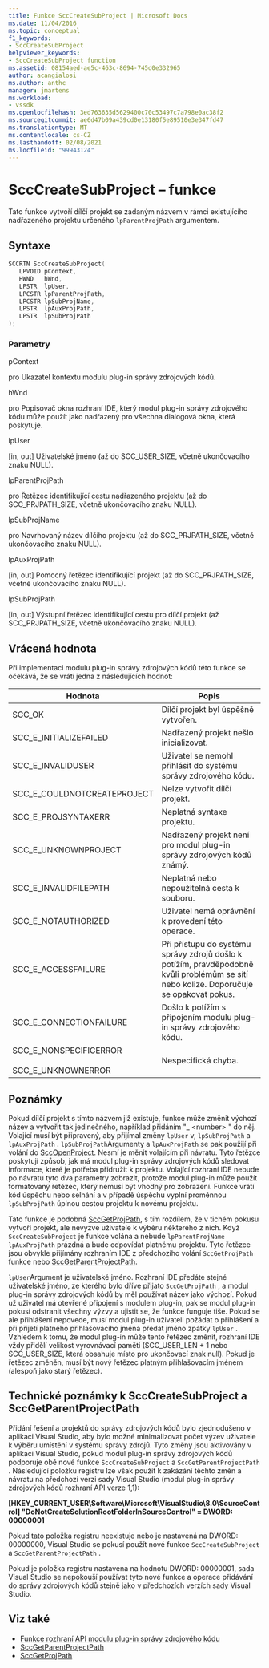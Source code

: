 ```yaml
---
title: Funkce SccCreateSubProject | Microsoft Docs
ms.date: 11/04/2016
ms.topic: conceptual
f1_keywords:
- SccCreateSubProject
helpviewer_keywords:
- SccCreateSubProject function
ms.assetid: 08154aed-ae5c-463c-8694-745d0e332965
author: acangialosi
ms.author: anthc
manager: jmartens
ms.workload:
- vssdk
ms.openlocfilehash: 3ed763635d5629400c70c53497c7a798e0ac38f2
ms.sourcegitcommit: ae6d47b09a439cd0e13180f5e89510e3e347fd47
ms.translationtype: MT
ms.contentlocale: cs-CZ
ms.lasthandoff: 02/08/2021
ms.locfileid: "99943124"
---
```

# <a name="scccreatesubproject-function"></a>SccCreateSubProject – funkce
Tato funkce vytvoří dílčí projekt se zadaným názvem v rámci existujícího nadřazeného projektu určeného `lpParentProjPath` argumentem.

## <a name="syntax"></a>Syntaxe

```cpp
SCCRTN SccCreateSubProject(
   LPVOID pContext,
   HWND   hWnd,
   LPSTR  lpUser,
   LPCSTR lpParentProjPath,
   LPCSTR lpSubProjName,
   LPSTR  lpAuxProjPath,
   LPSTR  lpSubProjPath
);
```

### <a name="parameters"></a>Parametry
 pContext

pro Ukazatel kontextu modulu plug-in správy zdrojových kódů.

 hWnd

pro Popisovač okna rozhraní IDE, který modul plug-in správy zdrojového kódu může použít jako nadřazený pro všechna dialogová okna, která poskytuje.

 lpUser

[in, out] Uživatelské jméno (až do SCC_USER_SIZE, včetně ukončovacího znaku NULL).

 lpParentProjPath

pro Řetězec identifikující cestu nadřazeného projektu (až do SCC_PRJPATH_SIZE, včetně ukončovacího znaku NULL).

 lpSubProjName

pro Navrhovaný název dílčího projektu (až do SCC_PRJPATH_SIZE, včetně ukončovacího znaku NULL).

 lpAuxProjPath

[in, out] Pomocný řetězec identifikující projekt (až do SCC_PRJPATH_SIZE, včetně ukončovacího znaku NULL).

 lpSubProjPath

[in, out] Výstupní řetězec identifikující cestu pro dílčí projekt (až SCC_PRJPATH_SIZE, včetně ukončovacího znaku NULL).

## <a name="return-value"></a>Vrácená hodnota
 Při implementaci modulu plug-in správy zdrojových kódů této funkce se očekává, že se vrátí jedna z následujících hodnot:

|Hodnota|Popis|
|-----------|-----------------|
|SCC_OK|Dílčí projekt byl úspěšně vytvořen.|
|SCC_E_INITIALIZEFAILED|Nadřazený projekt nešlo inicializovat.|
|SCC_E_INVALIDUSER|Uživatel se nemohl přihlásit do systému správy zdrojového kódu.|
|SCC_E_COULDNOTCREATEPROJECT|Nelze vytvořit dílčí projekt.|
|SCC_E_PROJSYNTAXERR|Neplatná syntaxe projektu.|
|SCC_E_UNKNOWNPROJECT|Nadřazený projekt není pro modul plug-in správy zdrojových kódů známý.|
|SCC_E_INVALIDFILEPATH|Neplatná nebo nepoužitelná cesta k souboru.|
|SCC_E_NOTAUTHORIZED|Uživatel nemá oprávnění k provedení této operace.|
|SCC_E_ACCESSFAILURE|Při přístupu do systému správy zdrojů došlo k potížím, pravděpodobně kvůli problémům se sítí nebo kolize. Doporučuje se opakovat pokus.|
|SCC_E_CONNECTIONFAILURE|Došlo k potížím s připojením modulu plug-in správy zdrojového kódu.|
|SCC_E_NONSPECIFICERROR<br /><br /> SCC_E_UNKNOWNERROR|Nespecifická chyba.|

## <a name="remarks"></a>Poznámky
 Pokud dílčí projekt s tímto názvem již existuje, funkce může změnit výchozí název a vytvořit tak jedinečného, například přidáním "_ \<number> " do něj. Volající musí být připravený, aby přijímal změny `lpUser` v, `lpSubProjPath` a `lpAuxProjPath` . `lpSubProjPath`Argumenty a `lpAuxProjPath` se pak použijí při volání do [SccOpenProject](../extensibility/sccopenproject-function.md). Nesmí je měnit volajícím při návratu. Tyto řetězce poskytují způsob, jak má modul plug-in správy zdrojových kódů sledovat informace, které je potřeba přidružit k projektu. Volající rozhraní IDE nebude po návratu tyto dva parametry zobrazit, protože modul plug-in může použít formátovaný řetězec, který nemusí být vhodný pro zobrazení. Funkce vrátí kód úspěchu nebo selhání a v případě úspěchu vyplní proměnnou `lpSubProjPath` úplnou cestou projektu k novému projektu.

 Tato funkce je podobná [SccGetProjPath](../extensibility/sccgetprojpath-function.md), s tím rozdílem, že v tichém pokusu vytvoří projekt, ale nevyzve uživatele k výběru některého z nich. Když `SccCreateSubProject` je funkce volána a nebude `lpParentProjName` `lpAuxProjPath` prázdná a bude odpovídat platnému projektu. Tyto řetězce jsou obvykle přijímány rozhraním IDE z předchozího volání `SccGetProjPath` funkce nebo [SccGetParentProjectPath](../extensibility/sccgetparentprojectpath-function.md).

 `lpUser`Argument je uživatelské jméno. Rozhraní IDE předáte stejné uživatelské jméno, ze kterého bylo dříve přijato `SccGetProjPath` , a modul plug-in správy zdrojových kódů by měl používat název jako výchozí. Pokud už uživatel má otevřené připojení s modulem plug-in, pak se modul plug-in pokusí odstranit všechny výzvy a ujistit se, že funkce funguje tiše. Pokud se ale přihlášení nepovede, musí modul plug-in uživateli požádat o přihlášení a při přijetí platného přihlašovacího jména předat jméno zpátky `lpUser` . Vzhledem k tomu, že modul plug-in může tento řetězec změnit, rozhraní IDE vždy přidělí velikost vyrovnávací paměti (SCC_USER_LEN + 1 nebo SCC_USER_SIZE, která obsahuje místo pro ukončovací znak null). Pokud je řetězec změněn, musí být nový řetězec platným přihlašovacím jménem (alespoň jako starý řetězec).

## <a name="technical-notes-for-scccreatesubproject-and-sccgetparentprojectpath"></a>Technické poznámky k SccCreateSubProject a SccGetParentProjectPath
 Přidání řešení a projektů do správy zdrojových kódů bylo zjednodušeno v aplikaci Visual Studio, aby bylo možné minimalizovat počet výzev uživatele k výběru umístění v systému správy zdrojů. Tyto změny jsou aktivovány v aplikaci Visual Studio, pokud modul plug-in správy zdrojových kódů podporuje obě nové funkce `SccCreateSubProject` a `SccGetParentProjectPath` . Následující položku registru lze však použít k zakázání těchto změn a návratu na předchozí verzi sady Visual Studio (modul plug-in správy zdrojových kódů rozhraní API verze 1,1):

 **[HKEY_CURRENT_USER\Software\Microsoft\VisualStudio\8.0\SourceControl] "DoNotCreateSolutionRootFolderInSourceControl" = DWORD: 00000001**

 Pokud tato položka registru neexistuje nebo je nastavená na DWORD: 00000000, Visual Studio se pokusí použít nové funkce `SccCreateSubProject` a `SccGetParentProjectPath` .

 Pokud je položka registru nastavena na hodnotu DWORD: 00000001, sada Visual Studio se nepokouší používat tyto nové funkce a operace přidávání do správy zdrojových kódů stejně jako v předchozích verzích sady Visual Studio.

## <a name="see-also"></a>Viz také
- [Funkce rozhraní API modulu plug-in správy zdrojového kódu](../extensibility/source-control-plug-in-api-functions.md)
- [SccGetParentProjectPath](../extensibility/sccgetparentprojectpath-function.md)
- [SccGetProjPath](../extensibility/sccgetprojpath-function.md)
